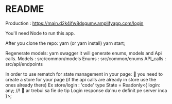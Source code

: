 # README #

Production : https://main.d2k4ifw8dsgumv.amplifyapp.com/login

You'll need Node to run this app.

After you clone the repo:
  yarn (or yarn install)
  yarn start;

Regenerate models: yarn swagger
 it will generate enums, models and Api calls.
 Models : src/common/models
 Enums : src/common/enums
 API_calls : src/api/endpoints
 
 In order to use rematch for state management in your page:
    🍎 you need to create a store for your page (if the api calls are already in store use the ones already there)
      Ex store/login : 
      'code'
        type State = Readonly<{
         login: any; //! 🤖 ar trebui sa fie de tip Login response da'nu e definit pe server inca
        }>;
        
      
